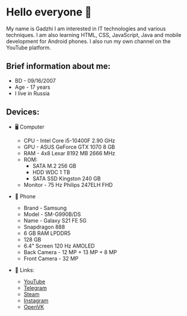 # Hello everyone 👋
My name is Gadzhi
I am interested in IT technologies and various techniques. I am also learning HTML, CSS, JavaScript, Java and mobile development for Android phones. I also run my own channel on the YouTube platform.

## Brief information about me:
- BD - 09/16/2007
- Age - 17 years
- I live in Russia

## Devices:
- 🖥 Computer
  - CPU - Intel Core i5-10400F 2.90 GHz
  - GPU - ASUS GeForce GTX 1070 8 GB
  - RAM - 4x8 Lexar 8192 MB 2666 MHz
  - ROM:
    - SATA M.2 256 GB
    - HDD WDC 1 TB
    - SATA SSD Kingston 240 GB
  - Monitor - 75 Hz Philips 247ELH FHD

- 📱 Phone
  - Brand - Samsung
  - Model - SM-G990B/DS
  - Name - Galaxy S21 FE 5G
  - Snapdragon 888
  - 6 GB RAM LPDDR5
  - 128 GB
  - 6.4" Screen 120 Hz AMOLED
  - Back Camera - 12 MP + 13 MP + 8 MP
  - Front Camera - 32 MP

- 🔗 Links:
  - [YouTube](https://www.youtube.com/@OS-Tester "OST - Operating System Tester")
  - [Telegram](https://t.me/ost_news5566 "OST News")
  - [Steam](https://steamcommunity.com/id/OS-Tester/ "OS-Tester")
  - [Instagram](https://www.instagram.com/ostester5566 "Operating System Tester")
  - [OpenVK](https://openvk.uk/id11578)
